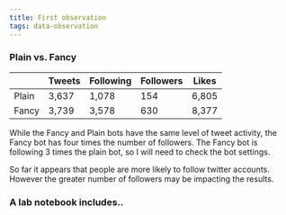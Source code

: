 ```yaml
---
title: First observation
tags: data-observation
---
```


### Plain vs. Fancy 

|	   |Tweets |Following | Followers |Likes |
|---|---|---|---|---|
|Plain |3,637 |1,078 |154 |6,805 |
|Fancy |3,739 |3,578 |630 |8,377 |

While the Fancy and Plain bots have the same level of tweet activity, the Fancy bot has four times the number of followers. The Fancy bot is following 3 times the plain bot, so I will need to check the bot settings.

So far it appears that people are more likely to follow twitter accounts. However the greater number of followers may be impacting the results.


### A lab notebook includes.. 
